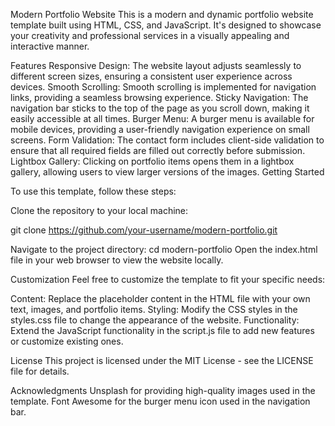 Modern Portfolio Website
This is a modern and dynamic portfolio website template built using HTML, CSS, and JavaScript. It's designed to showcase your creativity and professional services in a visually appealing and interactive manner.

Features
Responsive Design: The website layout adjusts seamlessly to different screen sizes, ensuring a consistent user experience across devices.
Smooth Scrolling: Smooth scrolling is implemented for navigation links, providing a seamless browsing experience.
Sticky Navigation: The navigation bar sticks to the top of the page as you scroll down, making it easily accessible at all times.
Burger Menu: A burger menu is available for mobile devices, providing a user-friendly navigation experience on small screens.
Form Validation: The contact form includes client-side validation to ensure that all required fields are filled out correctly before submission.
Lightbox Gallery: Clicking on portfolio items opens them in a lightbox gallery, allowing users to view larger versions of the images.
Getting Started

To use this template, follow these steps:

Clone the repository to your local machine:

git clone https://github.com/your-username/modern-portfolio.git


Navigate to the project directory:
cd modern-portfolio
Open the index.html file in your web browser to view the website locally.

Customization
Feel free to customize the template to fit your specific needs:

Content: Replace the placeholder content in the HTML file with your own text, images, and portfolio items.
Styling: Modify the CSS styles in the styles.css file to change the appearance of the website.
Functionality: Extend the JavaScript functionality in the script.js file to add new features or customize existing ones.

License
This project is licensed under the MIT License - see the LICENSE file for details.

Acknowledgments
Unsplash for providing high-quality images used in the template.
Font Awesome for the burger menu icon used in the navigation bar.
